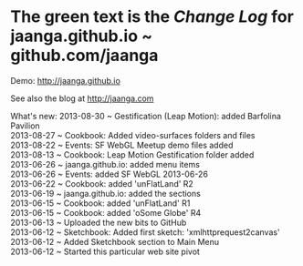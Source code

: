 The green text is the *Change Log* for
jaanga.github.io ~ github.com/jaanga
=================================================

Demo: http://jaanga.github.io

See also the blog at http://jaanga.com  

What's new:
2013-08-30 ~ Gestification (Leap Motion): added Barfolina Pavilion  
2013-08-27 ~ Cookbook: Added video-surfaces folders and files  
2013-08-22 ~ Events: SF WebGL Meetup demo files added  
2013-08-13 ~ Cookbook: Leap Motion Gestification folder added  
2013-06-26 ~ jaanga.github.io: added menu items  
2013-06-26 ~ Events: added SF WebGL 2013-06-26  
2013-06-22 ~ Cookbook: added 'unFlatLand' R2  
2013-06-19 ~ jaanga.github.io: added the sections  
2013-06-15 ~ Cookbook: added 'unFlatLand' R1  
2013-06-15 ~ Cookbook: added 'oSome Globe' R4  
2013-06-13 ~ Uploaded the new bits to GitHub  
2013-06-12 ~ Sketchbook: Added first sketch: 'xmlhttprequest2canvas'  
2013-06-12 ~ Added Sketchbook section to Main Menu  
2013-06-12 ~ Started this particular web site pivot  

